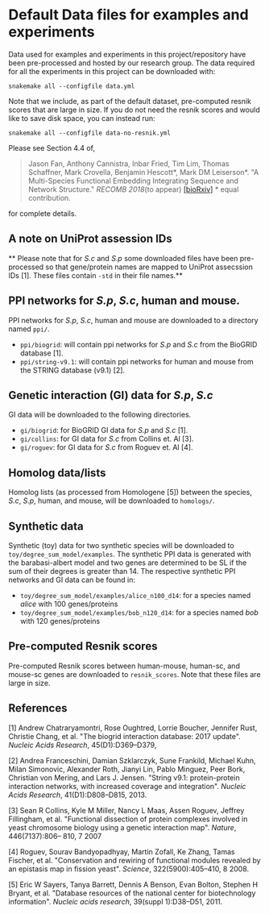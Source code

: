 # Default Data files for examples and experiments

Data used for examples and experiments in this project/repository have been pre-processed and hosted by our research group. The data required for all the experiments in this project can be downloaded with:

	snakemake all --configfile data.yml

Note that we include, as part of the default dataset,  pre-computed resnik scores that are large in size. If you do not need the resnik scores and would like to save disk space, you can instead run:
	
	snakemake all --configfile data-no-resnik.yml

Please see Section 4.4 of,

> Jason Fan, Anthony Cannistra, Inbar Fried, Tim Lim, Thomas Schaffner, Mark Crovella, Benjamin Hescott*, Mark DM Leiserson*. "A Multi-Species Functional Embedding Integrating Sequence and Network Structure."  _RECOMB 2018_(to appear)  [[bioRxiv]](https://www.biorxiv.org/content/early/2018/03/30/229211)  * equal contribution.

for complete details.


## A note on UniProt assession IDs

** Please note that for _S.c_ and _S.p_ some downloaded files have been pre-processed so that gene/protein names are mapped to UniProt assecssion IDs [1]. These files contain `-std` in their file names.**

## PPI networks for _S.p_, _S.c_, human and mouse.

PPI networks for _S.p_, _S.c_, human and mouse are downloaded to a directory named `ppi/`.
* `ppi/biogrid`: will contain ppi networks for _S.p_ and _S.c_ from the BioGRID database [1].
* `ppi/string-v9.1`: will contain ppi networks for human and mouse from the STRING database (v9.1) [2].

## Genetic interaction (GI) data for _S.p_, _S.c_

GI data will be downloaded to the following directories.
* `gi/biogrid`:  for BioGRID GI data for _S.p_ and _S.c_ [1].
* `gi/collins`: for GI data for _S.c_ from Collins et. Al [3].
* `gi/roguev`:  for GI data for _S.c_ from Roguev et. Al [4].

##  Homolog data/lists

Homolog lists (as processed from Homologene [5]) between the species, _S.c_, _S.p_, human, and mouse, will be downloaded to `homologs/`.

## Synthetic data

Synthetic (toy) data for two synthetic species will be downloaded to `toy/degree_sum_model/examples`. The synthetic PPI data is generated with the barabasi-albert model and two genes are determined to be SL if the sum of their degrees is greater than 14. The respective synthetic PPI networks and GI data can be found in:
* `toy/degree_sum_model/examples/alice_n100_d14`: for a species named _alice_ with 100 genes/proteins
* `toy/degree_sum_model/examples/bob_n120_d14`: for a species named _bob_ with 120 genes/proteins

## Pre-computed Resnik scores

Pre-computed Resnik scores between human-mouse, human-sc, and mouse-sc genes are downloaded to `resnik_scores`. Note that these files are large in size.

## References
[1] Andrew Chatraryamontri, Rose Oughtred, Lorrie Boucher, Jennifer Rust, Christie Chang, et al. "The biogrid interaction database: 2017 update". _Nucleic Acids Research_, 45(D1):D369–D379,

[2] Andrea Franceschini, Damian Szklarczyk, Sune Frankild, Michael Kuhn, Milan Simonovic, Alexander Roth, Jianyi Lin, Pablo Minguez, Peer Bork, Christian von Mering, and Lars J. Jensen. "String v9.1: protein-protein interaction networks, with increased coverage and integration". _Nucleic Acids Research_, 41(D1):D808–D815, 2013.

[3] Sean R Collins, Kyle M Miller, Nancy L Maas, Assen Roguev, Jeffrey Fillingham, et al. "Functional dissection of protein complexes involved in yeast chromosome biology using a genetic interaction map".  _Nature_, 446(7137):806– 810, 7 2007

[4] Roguev, Sourav Bandyopadhyay, Martin Zofall, Ke Zhang, Tamas Fischer, et al. "Conservation and rewiring of functional modules revealed by an epistasis map in fission yeast".  _Science_, 322(5900):405–410, 8 2008.

[5] Eric W Sayers, Tanya Barrett, Dennis A Benson, Evan Bolton, Stephen H Bryant, et al. "Database resources of the national center for biotechnology information". _Nucleic acids research_, 39(suppl 1):D38–D51, 2011.